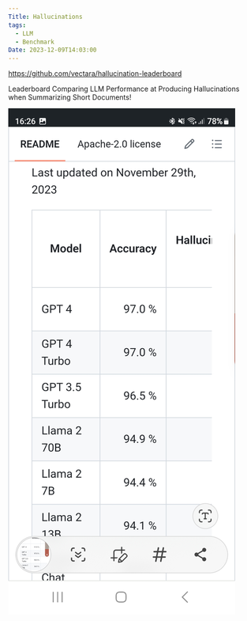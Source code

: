 ```yaml
---
Title: Hallucinations
tags:
  - LLM
  - Benchmark
Date: 2023-12-09T14:03:00
---
```

https://github.com/vectara/hallucination-leaderboard

Leaderboard Comparing LLM Performance at Producing Hallucinations when Summarizing Short Documents!

![](../_asset/Screenshot_20231209_162619_Brave.jpg)
